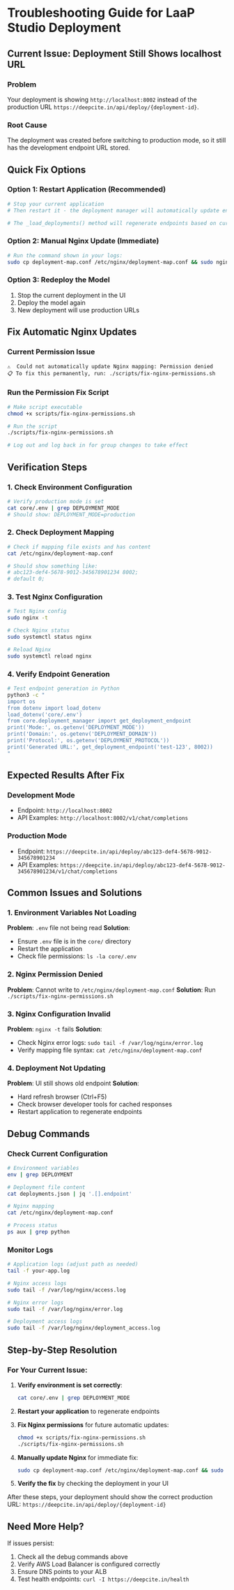 # Troubleshooting Guide for LaaP Studio Deployment

## Current Issue: Deployment Still Shows localhost URL

### Problem
Your deployment is showing `http://localhost:8002` instead of the production URL `https://deepcite.in/api/deploy/{deployment-id}`.

### Root Cause
The deployment was created before switching to production mode, so it still has the development endpoint URL stored.

## Quick Fix Options

### Option 1: Restart Application (Recommended)
```bash
# Stop your current application
# Then restart it - the deployment manager will automatically update endpoints

# The _load_deployments() method will regenerate endpoints based on current environment
```

### Option 2: Manual Nginx Update (Immediate)
```bash
# Run the command shown in your logs:
sudo cp deployment-map.conf /etc/nginx/deployment-map.conf && sudo nginx -t && sudo systemctl reload nginx
```

### Option 3: Redeploy the Model
1. Stop the current deployment in the UI
2. Deploy the model again
3. New deployment will use production URLs

## Fix Automatic Nginx Updates

### Current Permission Issue
```
⚠️  Could not automatically update Nginx mapping: Permission denied
📋 To fix this permanently, run: ./scripts/fix-nginx-permissions.sh
```

### Run the Permission Fix Script
```bash
# Make script executable
chmod +x scripts/fix-nginx-permissions.sh

# Run the script
./scripts/fix-nginx-permissions.sh

# Log out and log back in for group changes to take effect
```

## Verification Steps

### 1. Check Environment Configuration
```bash
# Verify production mode is set
cat core/.env | grep DEPLOYMENT_MODE
# Should show: DEPLOYMENT_MODE=production
```

### 2. Check Deployment Mapping
```bash
# Check if mapping file exists and has content
cat /etc/nginx/deployment-map.conf

# Should show something like:
# abc123-def4-5678-9012-345678901234 8002;
# default 0;
```

### 3. Test Nginx Configuration
```bash
# Test Nginx config
sudo nginx -t

# Check Nginx status
sudo systemctl status nginx

# Reload Nginx
sudo systemctl reload nginx
```

### 4. Verify Endpoint Generation
```bash
# Test endpoint generation in Python
python3 -c "
import os
from dotenv import load_dotenv
load_dotenv('core/.env')
from core.deployment_manager import get_deployment_endpoint
print('Mode:', os.getenv('DEPLOYMENT_MODE'))
print('Domain:', os.getenv('DEPLOYMENT_DOMAIN'))
print('Protocol:', os.getenv('DEPLOYMENT_PROTOCOL'))
print('Generated URL:', get_deployment_endpoint('test-123', 8002))
"
```

## Expected Results After Fix

### Development Mode
- Endpoint: `http://localhost:8002`
- API Examples: `http://localhost:8002/v1/chat/completions`

### Production Mode
- Endpoint: `https://deepcite.in/api/deploy/abc123-def4-5678-9012-345678901234`
- API Examples: `https://deepcite.in/api/deploy/abc123-def4-5678-9012-345678901234/v1/chat/completions`

## Common Issues and Solutions

### 1. Environment Variables Not Loading
**Problem**: `.env` file not being read
**Solution**: 
- Ensure `.env` file is in the `core/` directory
- Restart the application
- Check file permissions: `ls -la core/.env`

### 2. Nginx Permission Denied
**Problem**: Cannot write to `/etc/nginx/deployment-map.conf`
**Solution**: Run `./scripts/fix-nginx-permissions.sh`

### 3. Nginx Configuration Invalid
**Problem**: `nginx -t` fails
**Solution**: 
- Check Nginx error logs: `sudo tail -f /var/log/nginx/error.log`
- Verify mapping file syntax: `cat /etc/nginx/deployment-map.conf`

### 4. Deployment Not Updating
**Problem**: UI still shows old endpoint
**Solution**:
- Hard refresh browser (Ctrl+F5)
- Check browser developer tools for cached responses
- Restart application to regenerate endpoints

## Debug Commands

### Check Current Configuration
```bash
# Environment variables
env | grep DEPLOYMENT

# Deployment file content
cat deployments.json | jq '.[].endpoint'

# Nginx mapping
cat /etc/nginx/deployment-map.conf

# Process status
ps aux | grep python
```

### Monitor Logs
```bash
# Application logs (adjust path as needed)
tail -f your-app.log

# Nginx access logs
sudo tail -f /var/log/nginx/access.log

# Nginx error logs
sudo tail -f /var/log/nginx/error.log

# Deployment access logs
sudo tail -f /var/log/nginx/deployment_access.log
```

## Step-by-Step Resolution

### For Your Current Issue:

1. **Verify environment is set correctly**:
   ```bash
   cat core/.env | grep DEPLOYMENT_MODE
   ```

2. **Restart your application** to regenerate endpoints

3. **Fix Nginx permissions** for future automatic updates:
   ```bash
   chmod +x scripts/fix-nginx-permissions.sh
   ./scripts/fix-nginx-permissions.sh
   ```

4. **Manually update Nginx** for immediate fix:
   ```bash
   sudo cp deployment-map.conf /etc/nginx/deployment-map.conf && sudo nginx -t && sudo systemctl reload nginx
   ```

5. **Verify the fix** by checking the deployment in your UI

After these steps, your deployment should show the correct production URL: `https://deepcite.in/api/deploy/{deployment-id}`

## Need More Help?

If issues persist:
1. Check all the debug commands above
2. Verify AWS Load Balancer is configured correctly
3. Ensure DNS points to your ALB
4. Test health endpoints: `curl -I https://deepcite.in/health`
